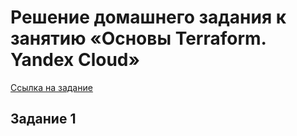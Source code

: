 # Решение домашнего задания к занятию «Основы Terraform. Yandex Cloud»


[Ссылка на задание](https://github.com/netology-code/ter-homeworks/blob/main/02/hw-02.md)
## Задание 1

